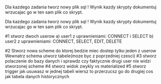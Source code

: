 Dla kazdego zadania tworz nowy plik sql !
Wynik kazdy skrypty dokumentuj wrzucajac go w ten sam plik co skrypt.

Dla kazdego zadania tworz nowy plik sql !
Wynik kazdy skrypty dokumentuj wrzucajac go w ten sam plik co skrypt.

#1 stworz dwoch userow
a) user1 z uprawnieniami: CONNECT i SELECT
b) user2 z uprawnieniami: CONNECT, SELECT, EDIT, DELETE

#2 Stworz nowa scheme do ktorej bedzie miec dostep tylko jeden z userow
Wewnatrz schema utworz tabele(moze byc z poprzedniej czesci)
#3 stworz polaczenie do bazy danych i sprawdz czy faktycznie drugi user nie widzi stworzonej scheme
#4 stworz widok zwykly vs materialized
#5 stworz trigger jak usuwasz w jednej tabeli wiersz to przerzucsz go do drugiej cos jak tabela danych historycznych



